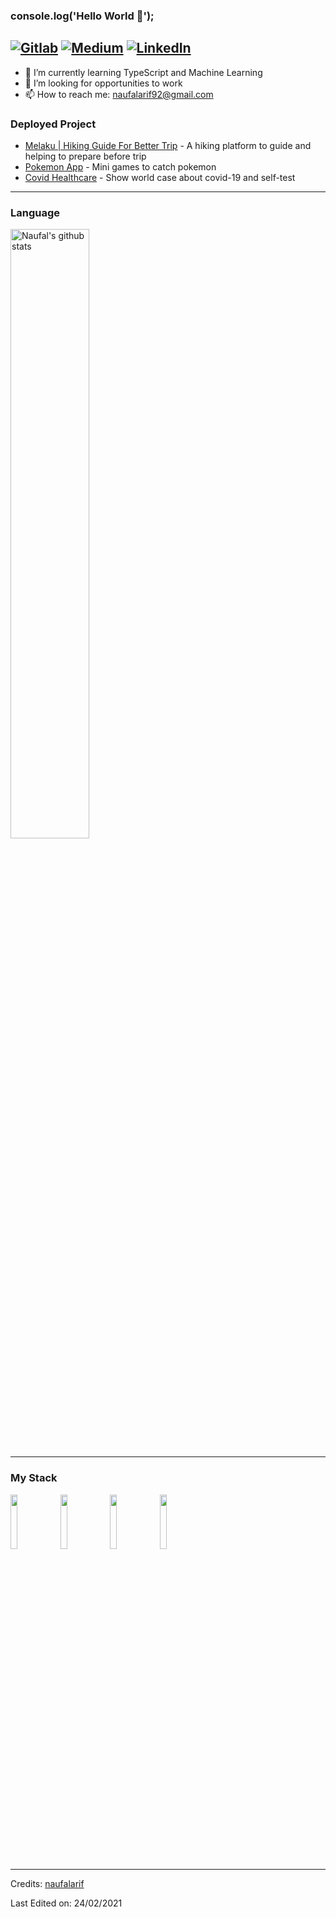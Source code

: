 ### console.log('Hello World 👋');
[![Gitlab](https://img.shields.io/badge/-Gitlab-000?style=flat&logo=Gitlab&logoColor=white)](https://gitlab.com/naufalarif)
[![Medium](https://img.shields.io/badge/-medium-000?style=flat&logo=Medium&logoColor=white)](https://medium.com/@naufalarif_5773)
[![LinkedIn](https://img.shields.io/badge/-linkedin-000?style=flat&logo=Medium&logoColor=white)](www.linkedin.com/in/naufal-arif-pratama-44394a188)
---

- 🌱 I’m currently learning TypeScript and Machine Learning
- 👯 I’m looking for opportunities to work
- 📫 How to reach me: naufalarif92@gmail.com

### Deployed Project
  - [Melaku | Hiking Guide For Better Trip](https://mountnesia-f940e.web.app/login) - A hiking platform to guide and helping to prepare before trip 
  - [Pokemon App](https://pokemon-app-ebon.vercel.app/) - Mini games to catch pokemon
  - [Covid Healthcare](https://drive.google.com/file/d/1tWUXbv0eviVNhMMBo_h7PqPYM6xM7TaP/view?usp=sharing) - Show world case about covid-19 and self-test
___

<!-- 
![Github Stats](https://github-readme-stats.vercel.app/api?username=naufalarif&show_icons=true&count_private=true&include_all_commits=true&hide=stars)
![Top Langs](https://github-readme-stats.vercel.app/api/top-langs/?username=naufalarif&layout=compact)
-->

### Language
<!--
<a href="https://github.com/naufalarif/github-readme-stats">
   <img width="50%" alt="Naufal's github stats" src="https://github-readme-stats.vercel.app/api?username=naufalarif&show_icons=true&hide_border=true" />
</a>
-->
<a href="https://github.com/naufalarif/github-readme-stats">
   <img width="50%" alt="Naufal's github stats" src="https://github-readme-stats.vercel.app/api/top-langs/?username=naufalarif&layout=compact" />
</a>

___

### My Stack
<p>
  <code><img width="15%" src="https://www.vectorlogo.zone/logos/mongodb/mongodb-ar21.svg"></code>
  <code><img width="15%" src="https://www.vectorlogo.zone/logos/expressjs/expressjs-ar21.svg"></code>
  <code><img width="15%" src="https://www.vectorlogo.zone/logos/reactjs/reactjs-ar21.svg"></code>
  <code><img width="15%" src="https://www.vectorlogo.zone/logos/nodejs/nodejs-ar21.svg"></code>
  <br />
</p>

---

Credits: [naufalarif](https://github.com/naufalarif)

Last Edited on: 24/02/2021
<!--
**naufalarif/naufalarif** is a ✨ _special_ ✨ repository because its `README.md` (this file) appears on your GitHub profile.

Here are some ideas to get you started:

- 🔭 I’m currently working on ...
- 🌱 I’m currently learning ...
- 👯 I’m looking to collaborate on ...
- 🤔 I’m looking for help with ...
- 💬 Ask me about ...
- 📫 How to reach me: ...
- 😄 Pronouns: ...
- ⚡ Fun fact: ...
-->
